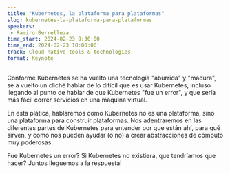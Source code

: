 ```yaml
---
title: "Kubernetes, la plataforma para plataformas"
slug: kubernetes-la-plataforma-para-plataformas
speakers:
 - Ramiro Berrelleza
time_start: 2024-02-23 9:30:00
time_end: 2024-02-23 10:00:00
track: Cloud native tools & technologies
format: Keynote
---
```


Conforme Kubernetes se ha vuelto una tecnología "aburrida" y "madura", se a vuelto un cliché hablar de lo difícil que es usar Kubernetes, incluso llegando al punto de hablar de que Kubernetes "fue un error", y que sería más fácil correr servicios en una máquina virtual. 
 
En esta plática, hablaremos como Kubernetes no es una plataforma, sino una plataforma para construir plataformas. Nos adentraremos en las diferentes partes de Kubernetes para entender por que están ahí, para qué sirven, y como nos pueden ayudar (o no) a crear abstracciones de cómputo muy poderosas.   
 
Fue Kubernetes un error? Si Kubernetes no existiera, que tendríamos que hacer? Juntos lleguemos a la respuesta!